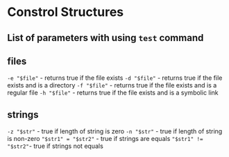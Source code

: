 # Constrol Structures

## List of parameters with using `test` command

## files
`-e "$file"` - returns true if the file exists
`-d "$file"` - returns true if the file exists and is a directory
`-f "$file"` - returns true if the file exists and is a regular file
`-h "$file"` - returns true if the file exists and is a symbolic link

## strings
`-z "$str"`  - true if length of string is zero
`-n "$str"`  - true if length of string is non-zero
`"$str1" = "$str2"` -  true if strings are equals
`"$str1" != "$str2"`-  true if strings not equals
